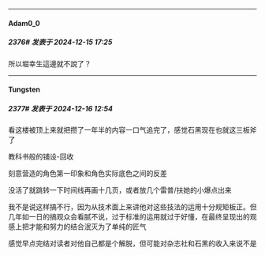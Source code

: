 ﻿
*****

####  Adam0_0  
##### 2376#       发表于 2024-12-15 17:25

所以堀幸生這邊就不說了？


*****

####  Tungsten  
##### 2377#       发表于 2024-12-16 12:54

看这楼被顶上来就把攒了一年半的内容一口气追完了，感觉石黑现在也就这三板斧了

教科书般的铺设-回收

刻意营造的角色第一印象和角色实际底色之间的反差

没活了就跳转一下时间线再画十几页，或者放几个雷普/扶她的小爆点出来

我不是说这样搞不行，因为从技术面上来讲他对这些技法的运用十分规矩板正。但几年如一日的搞观众会看腻不说，过于标准的运用就过于好懂，在最终呈现出的观感上把才能和努力的结合泯灭为了单纯的匠气

感觉早点完结对读者对他自己都是个解脱，但可能对杂志社和石黑的收入来说不是

